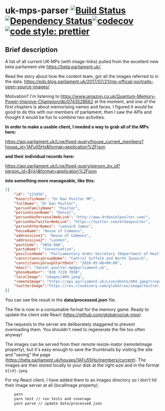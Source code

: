 # uk-mps-parser [![Build Status](https://travis-ci.org/globalroo/uk-mps-parser.svg?branch=master)](https://travis-ci.org/globalroo/uk-mps-parser)[![Dependency Status](https://dependencyci.com/github/globalroo/uk-mps-parser/badge?v1)](https://dependencyci.com/github/globalroo/uk-mps-parser?v1)[![codecov](https://codecov.io/gh/globalroo/uk-mps-parser/branch/master/graph/badge.svg)](https://codecov.io/gh/globalroo/uk-mps-parser)[![code style: prettier](https://img.shields.io/badge/code_style-prettier-ff69b4.svg?style=flat-square)](https://github.com/prettier/prettier)

## Brief description

A list of all current UK-MPs (with image-links) pulled from the excellent new beta parliament site https://beta.parliament.uk/.

Read the story about how the content team, got all the images referred to in the data. https://pds.blog.parliament.uk/2017/07/21/mp-official-portraits-open-source-images/

Motivation? I'm listening to https://www.amazon.co.uk/Quantum-Memory-Power-Improve-Champion/dp/0743528662 at the moment, and one of the first chapters is about memorising names and faces. I figured it would be good to do this with our members of parliament, then I saw the APIs and thought it would be fun to combine two activities.

__In order to make a usable client, I needed a way to grab all of the MPs here:__

https://api.parliament.uk/Live/fixed-query/house_current_members?house_id=1AFu55Hs&format=application%2Fjson

__and their individual records here:__

https://api.parliament.uk/Live/fixed-query/person_by_id?person_id=${ix}&format=application%2Fjson

__into something more manageable, like this:__

```json
[{
	"id": "123456",
	"honorificName": "Dr Dan Poulter MP",
	"fullName": "Dr Dan Poulter",
	"personFamilyName": "Poulter",
	"personGivenName": "Daniel",
	"personHasPersonalWebLink": "http://www.drdanielpoulter.com/",
	"personHasTwitterWebLink": "https://twitter.com/drdanpoulter",
	"personOtherNames": "Leonard James",
	"houseName": "House of Commons",
	"addressLine1": "House of Commons",
	"addressLine2": "London",
	"postCode": "SW1A 0AA",
	"partyName": "Conservative",
	"positionName": "Parliamentary Under-Secretary (Department of Health)",
	"constituencyGroupName": "Central Suffolk and North Ipswich",
	"constituencyGroupStartDate": "2010-05-06+00:00",
	"email": "daniel.poulter.mp@parliament.uk",
	"phoneNumber": "020 7219 7038",
	"localImage": "images/404.jpeg",
	"remoteImage": "https://api.parliament.uk/Live/photo/404.jpeg?crop=CU_1:1&width=186&quality=80",
	"twitterImage":"https://res.cloudinary.com/globalroo/image/twitter_name/w_300/globalroo.jpeg"
}]
```
You can see the result in the __data/processed.json__ file.

The file is now in a consumable format for the memory game. Ready to update the client side React (https://github.com/globalroo/uk-mps).

The requests to the server are deliberately staggered to prevent overloading them. You shouldn't need to regenerate the file too often anyway!

The images can be served from their remote resize-inator (remoteImage property), but it's easy enough to save the thumbnails by visiting the site and "saving" the page (https://beta.parliament.uk/houses/1AFu55Hs/members/current). The images are then stored locally to your disk at the right size and in the format `${id}.jpeg`.

For my React client, I have added them to an images directory so I don't hit their image server at all (localImage property).

```sh
	yarn
	yarn test // run tests and coverage
	yarn parse // update data/processed.json
```
